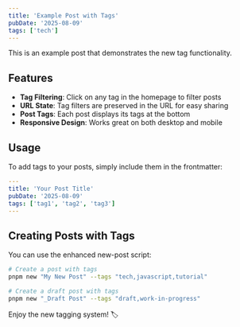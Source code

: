 ```yaml
---
title: 'Example Post with Tags'
pubDate: '2025-08-09'
tags: ['tech']
---
```


This is an example post that demonstrates the new tag functionality.

## Features

- **Tag Filtering**: Click on any tag in the homepage to filter posts
- **URL State**: Tag filters are preserved in the URL for easy sharing
- **Post Tags**: Each post displays its tags at the bottom
- **Responsive Design**: Works great on both desktop and mobile

## Usage

To add tags to your posts, simply include them in the frontmatter:

```yaml
---
title: 'Your Post Title'
pubDate: '2025-08-09'
tags: ['tag1', 'tag2', 'tag3']
---
```

## Creating Posts with Tags

You can use the enhanced new-post script:

```bash
# Create a post with tags
pnpm new "My New Post" --tags "tech,javascript,tutorial"

# Create a draft post with tags
pnpm new "_Draft Post" --tags "draft,work-in-progress"
```

Enjoy the new tagging system! 🏷️
